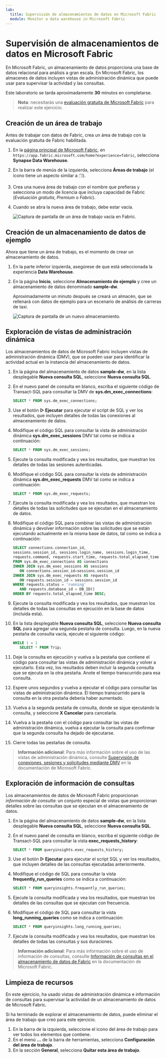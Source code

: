 ```yaml
---
lab:
  title: Supervisión de almacenamientos de datos en Microsoft Fabric
  module: Monitor a data warehouse in Microsoft Fabric
---
```


# Supervisión de almacenamientos de datos en Microsoft Fabric

En Microsoft Fabric, un almacenamiento de datos proporciona una base de datos relacional para análisis a gran escala. En Microsoft Fabric, los almacenes de datos incluyen vistas de administración dinámica que puede usar para supervisar la actividad y las consultas.

Este laboratorio se tarda aproximadamente **30** minutos en completarse.

> **Nota**: necesitarás una [evaluación gratuita de Microsoft Fabric](https://learn.microsoft.com/fabric/get-started/fabric-trial) para realizar este ejercicio.

## Creación de un área de trabajo

Antes de trabajar con datos de Fabric, crea un área de trabajo con la evaluación gratuita de Fabric habilitada.

1. En la [página principal de Microsoft Fabric](https://app.fabric.microsoft.com/home?experience=fabric), en `https://app.fabric.microsoft.com/home?experience=fabric`, selecciona **Synapse Data Warehouse**.
1. En la barra de menús de la izquierda, selecciona **Áreas de trabajo** (el icono tiene un aspecto similar a &#128455;).
1. Crea una nueva área de trabajo con el nombre que prefieras y selecciona un modo de licencia que incluya capacidad de Fabric (*Evaluación gratuita*, *Premium* o *Fabric*).
1. Cuando se abra la nueva área de trabajo, debe estar vacía.

    ![Captura de pantalla de un área de trabajo vacía en Fabric.](./Images/new-workspace.png)

## Creación de un almacenamiento de datos de ejemplo

Ahora que tiene un área de trabajo, es el momento de crear un almacenamiento de datos.

1. En la parte inferior izquierda, asegúrese de que está seleccionada la experiencia **Data Warehouse**.
1. En la página **Inicio**, seleccione **Almacenamiento de ejemplo** y cree un almacenamiento de datos denominado **sample-dw**.

    Aproximadamente un minuto después se creará un almacén, que se rellenará con datos de ejemplo para un escenario de análisis de carreras de taxi.

    ![Captura de pantalla de un nuevo almacenamiento.](./Images/sample-data-warehouse.png)

## Exploración de vistas de administración dinámica

Los almacenamientos de datos de Microsoft Fabric incluyen vistas de administración dinámica (DMV), que se pueden usar para identificar la actividad actual en la instancia del almacenamiento de datos.

1. En la página del almacenamiento de datos **sample-dw**, en la lista desplegable **Nueva consulta SQL**, seleccione **Nueva consulta SQL**.
1. En el nuevo panel de consulta en blanco, escriba el siguiente código de Transact-SQL para consultar la DMV de **sys.dm_exec_connections**:

    ```sql
   SELECT * FROM sys.dm_exec_connections;
    ```

1. Use el botón **&#9655; Ejecutar** para ejecutar el script de SQL y ver los resultados, que incluyen detalles de todas las conexiones al almacenamiento de datos.
1. Modifique el código SQL para consultar la vista de administración dinámica **sys.dm_exec_sessions** DMV tal como se indica a continuación:

    ```sql
   SELECT * FROM sys.dm_exec_sessions;
    ```

1. Ejecute la consulta modificada y vea los resultados, que muestran los detalles de todas las sesiones autenticadas.
1. Modifique el código SQL para consultar la vista de administración dinámica **sys.dm_exec_requests** DMV tal como se indica a continuación:

    ```sql
   SELECT * FROM sys.dm_exec_requests;
    ```

1. Ejecute la consulta modificada y vea los resultados, que muestran los detalles de todas las solicitudes que se ejecutan en el almacenamiento de datos.
1. Modifique el código SQL para combinar las vistas de administración dinámica y devolver información sobre las solicitudes que se están ejecutando actualmente en la misma base de datos, tal como se indica a continuación:

    ```sql
   SELECT connections.connection_id,
    sessions.session_id, sessions.login_name, sessions.login_time,
    requests.command, requests.start_time, requests.total_elapsed_time
   FROM sys.dm_exec_connections AS connections
   INNER JOIN sys.dm_exec_sessions AS sessions
       ON connections.session_id=sessions.session_id
   INNER JOIN sys.dm_exec_requests AS requests
       ON requests.session_id = sessions.session_id
   WHERE requests.status = 'running'
       AND requests.database_id = DB_ID()
   ORDER BY requests.total_elapsed_time DESC;
    ```

1. Ejecute la consulta modificada y vea los resultados, que muestran los detalles de todas las consultas en ejecución en la base de datos (incluida esta).
1. En la lista desplegable **Nueva consulta SQL**, seleccione **Nueva consulta SQL** para agregar una segunda pestaña de consulta. Luego, en la nueva pestaña de consulta vacía, ejecute el siguiente código:

    ```sql
   WHILE 1 = 1
       SELECT * FROM Trip;
    ```

1. Deje la consulta en ejecución y vuelva a la pestaña que contiene el código para consultar las vistas de administración dinámica y volver a ejecutarlo. Esta vez, los resultados deben incluir la segunda consulta que se ejecuta en la otra pestaña. Anote el tiempo transcurrido para esa consulta.
1. Espere unos segundos y vuelva a ejecutar el código para consultar las vistas de administración dinámica. El tiempo transcurrido para la consulta en la otra pestaña debería haber aumentado.
1. Vuelva a la segunda pestaña de consulta, donde se sigue ejecutando la consulta, y seleccione **X Cancelar** para cancelarla.
1. Vuelva a la pestaña con el código para consultar las vistas de administración dinámica, vuelva a ejecutar la consulta para confirmar que la segunda consulta ha dejado de ejecutarse.
1. Cierre todas las pestañas de consulta.

> **Información adicional**: Para más información sobre el uso de las vistas de administración dinámica, consulte [Supervisión de conexiones, sesiones y solicitudes mediante DMV](https://learn.microsoft.com/fabric/data-warehouse/monitor-using-dmv) en la documentación de Microsoft Fabric.

## Exploración de información de consultas

Los almacenamientos de datos de Microsoft Fabric proporcionan *información de consulta*: un conjunto especial de vistas que proporcionan detalles sobre las consultas que se ejecutan en el almacenamiento de datos.

1. En la página del almacenamiento de datos **sample-dw**, en la lista desplegable **Nueva consulta SQL**, seleccione **Nueva consulta SQL**.
1. En el nuevo panel de consulta en blanco, escriba el siguiente código de Transact-SQL para consultar la vista **exec_requests_history**:

    ```sql
   SELECT * FROM queryinsights.exec_requests_history;
    ```

1. Use el botón **&#9655; Ejecutar** para ejecutar el script SQL y ver los resultados, que incluyen detalles de las consultas ejecutadas anteriormente.
1. Modifique el código de SQL para consultar la vista **frequently_run_queries** como se indica a continuación:

    ```sql
   SELECT * FROM queryinsights.frequently_run_queries;
    ```

1. Ejecute la consulta modificada y vea los resultados, que muestran los detalles de las consultas que se ejecutan con frecuencia.
1. Modifique el código de SQL para consultar la vista **long_running_queries** como se indica a continuación:

    ```sql
   SELECT * FROM queryinsights.long_running_queries;
    ```

1. Ejecute la consulta modificada y vea los resultados, que muestran los detalles de todas las consultas y sus duraciones.

> **Información adicional**: Para más información sobre el uso de información de consultas, consulte [Información de consultas en el almacenamiento de datos de Fabric](https://learn.microsoft.com/fabric/data-warehouse/query-insights) en la documentación de Microsoft Fabric.


## Limpieza de recursos

En este ejercicio, ha usado vistas de administración dinámica e información de consultas para supervisar la actividad de un almacenamiento de datos de Microsoft Fabric.

Si ha terminado de explorar el almacenamiento de datos, puede eliminar el área de trabajo que creó para este ejercicio.

1. En la barra de la izquierda, seleccione el icono del área de trabajo para ver todos los elementos que contiene.
2. En el menú **...** de la barra de herramientas, selecciona **Configuración del área de trabajo**.
3. En la sección **General**, selecciona **Quitar esta área de trabajo**.
